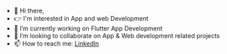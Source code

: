 * 👋 Hi there, 
* 👉 I'm interested in App and web Development
* 🌱 I’m currently working on Flutter App Development
* 👯 I’m looking to collaborate on App & Web development related projects
* 📫 How to reach me: [LinkedIn](https://www.linkedin.com/in/sushmitha-tp-a64058193/)
